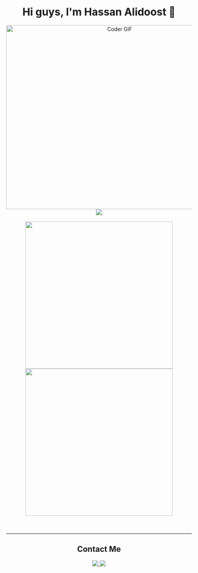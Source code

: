<div align="center">

<h1>Hi guys, I'm Hassan Alidoost 👋</h1>

<img alt="Coder GIF" height=500 width=600 src="https://miro.medium.com/max/1360/0*7Q3yvSIv_t0ioJ-Z.gif" />
<br>
<img src="https://skillicons.dev/icons?i=php,laravel,vue,html,css,bootstrap,tailwind,git,github,regex,docker,postman,&theme=dark" />
<br><br>
<span><img align="center" src="https://github-readme-stats-git-masterrstaa-rickstaa.vercel.app/api?username=hassanalidoost&&show_icons=true&theme=tokyonight"  width="400" /></span>
</span><img align="center" src="https://github-readme-streak-stats.herokuapp.com/?user=hassanalidoost&theme=tokyonight&hide_border=false"  width="400" /></span>
<br><br><br>
<hr>
<h2>Contact Me</h2>
<a href="https://www.linkedin.com/in/hassanalidoost/" target="_blank">
   <img src="https://img.shields.io/badge/LinkedIn-0077B5?style=for-the-badge&logo=linkedin&logoColor=0072b1&color=black">
</a>
   <a href="https://t.me/hassanald" target="_blank">
   <img src="https://img.shields.io/badge/Telegram-0077B5?style=for-the-badge&logo=telegram&logoColor=0088cc&color=black">
</a>
</div>

